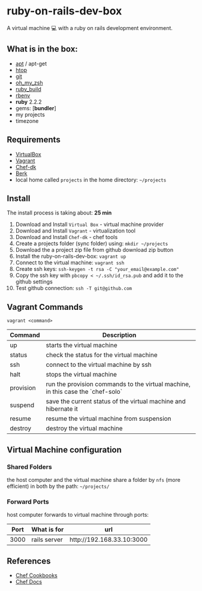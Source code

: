 # ruby-on-rails-dev-box
A virtual machine :computer: with a ruby on rails development environment.

## What is in the box:

* [apt](https://github.com/opscode-cookbooks/apt) / apt-get
* [htop](https://github.com/phlipper/chef-htop)
* [git](https://github.com/jssjr/git)
* [oh_my_zsh](https://github.com/shingara/oh-my-zsh-chef)
* [ruby_build](https://github.com/fnichol/chef-ruby_build)
* [rbenv](https://github.com/fnichol/chef-rbenv)
* **ruby** 2.2.2
* gems: [**bundler**]
* my projects
* timezone

## Requirements

* [VirtualBox](https://www.virtualbox.org)
* [Vagrant](http://vagrantup.com)
* [Chef-dk](https://downloads.chef.io/chef-dk/)
* [Berk](http://berkshelf.com/)
* local home called `projects` in the home directory: `~/projects`

## Install

The install process is taking about: **25 min**

1. Download and Install `Virtual Box` - virtual machine provider
2. Download and Install `Vagrant` - virtualization tool
3. Download and Install `Chef-dk` - chef tools
4. Create a projects folder (sync folder) using: `mkdir ~/projects`
5. Download the a project zip file from github download zip button
6. Install the ruby-on-rails-dev-box: `vagrant up`
7. Connect to the virtual machine: `vagrant ssh`
8. Create ssh keys: `ssh-keygen -t rsa -C "your_email@example.com"`
9. Copy the ssh key with `pbcopy < ~/.ssh/id_rsa.pub` and add it to the github settings
10. Test github connection: `ssh -T git@github.com`

## Vagrant Commands

```shell
vagrant <command>
```

<table>
  <thead><tr><th>Command</th><th>Description</th></tr></thead>
  <tbody>
    <tr><td>up</td><td>starts the virtual machine</td></tr>
    <tr><td>status</td><td>check the status for the virtual machine</td></tr>
    <tr><td>ssh</td><td>connect to the virtual machine by ssh</td></tr>
    <tr><td>halt</td><td>stops the virtual machine</td></tr>
    <tr><td>provision</td><td>run the provision commands to the virtual machine, in this case the `chef-solo`</td></tr>
    <tr><td>suspend</td><td>save the current status of the virtual machine and hibernate it</td></tr>
    <tr><td>resume</td><td>resume the virtual machine from suspension</td></tr>
    <tr><td>destroy</td><td>destroy the virtual machine</td></tr>
  </tbody>
</table>

## Virtual Machine configuration

### Shared Folders

the host computer and the virtual machine share a folder by `nfs` (more efficient) in both by the path: `~/projects/`

### Forward Ports

host computer forwards to virtual machine through ports:
<table>
  <thead><tr><th>Port</th><th>What is for</th><th>url</th></tr></thead>
  <tbody>
    <tr><td>3000</td><td>rails server</td><td>http://192.168.33.10:3000</td></tr>
  </tbody>
</table>

## References

* [Chef Cookbooks](https://supermarket.chef.io/)
* [Chef Docs](https://docs.chef.io/)
